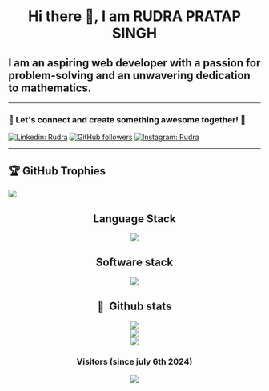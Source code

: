 <h1 align="center">Hi there 👋, I am RUDRA PRATAP SINGH </h1>
<h2 class="intro-title">I am an aspiring web developer with a passion for problem-solving and an unwavering dedication to mathematics.</h2>



<hr />

<h3> 🌟 Let's connect and create something awesome together! 🚀 </h3>

[![Linkedin: Rudra](https://img.shields.io/badge/LinkedIn-0077B5?style=for-the-badge&logo=linkedin&logoColor=white&link=)](https://www.linkedin.com/in/rudra-pratap-singh-3b354b272/)
[![GitHub followers](https://img.shields.io/badge/GitHub-100000?style=for-the-badge&logo=github&logoColor=white)](https://github.com/lord-rudra0)
[![Instagram: Rudra](https://img.shields.io/badge/Instagram-E4405F?style=for-the-badge&logo=instagram&logoColor=white)](https://www.instagram.com/_lord_rudra_?igsh=MTh6YWNibjNoZGJ3cw==)

<hr />

## 🏆 GitHub Trophies
![](https://github-profile-trophy.vercel.app/?username=lord-rudra0&theme=radical&no-frame=false&no-bg=true&margin-w=4)

<div align = "center" >
   
   ## Language Stack
   <p align="center">
     <a href="https://skillicons.dev">
       <img src="https://skillicons.dev/icons?i=c,py,java,cs,html,css,bootstrap,js,mysql,flask,mongodb" />
     </a>
   </p>
   
   ## Software stack
   <p align="center">
     <a href="https://skillicons.dev">
       <img src="https://skillicons.dev/icons?i=git,github,ubuntu,linux,unity,vscode,windows,visualstudio" />
     </a>
   </p>
   
             
             
             
   
   ## 🧰 &nbsp;Github stats
   ![](https://github-readme-stats-alpha-snowy-32.vercel.app/api?username=lord-rudra0&theme=merko&hide_border=false&include_all_commits=true&count_private=true)<br/>
   ![](https://github-readme-streak-stats.herokuapp.com/?user=lord-rudra0&theme=radical&hide_border=false)<br/>
   [![](https://github-readme-stats.vercel.app/api/top-langs/?username=lord-rudra0&theme=radical&hide_border=false&include_all_commits=true&count_private=true&layout=compact)](#Stats)<br/>
   
<div />

### Visitors (since july 6th 2024)

[![](https://visitcount.itsvg.in/api?id=lord-rudra0&icon=0&color=0)](#Visitors)

<!---
lord-rudra0/lord-rudra0 is a ✨ special ✨ repository because its `README.md` (this file) appears on your GitHub profile.
You can click the Preview link to take a look at your changes.
--->
